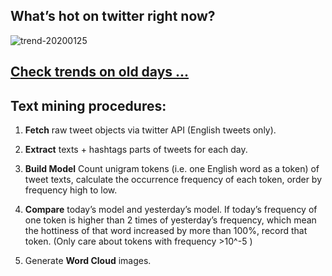 ## What’s hot on twitter right now?

![trend-20200125][wordcloud]

[wordcloud]: https://raw.githubusercontent.com/xdqc/tweet-trend-everyday/master/word-cloud/trend-20200125.png?token=AF5V4P7ADR6KQBZ4CEDTNIK6AXRMU "trend-20200125"

## [Check trends on old days ...](https://github.com/xdqc/tweet-trend-everyday/tree/master/word-cloud)

## Text mining procedures:

1. **Fetch** raw tweet objects via twitter API (English tweets only).

2. **Extract** texts + hashtags parts of tweets for each day.

3. **Build Model** Count unigram tokens (i.e. one English word as a token) of tweet texts, calculate the occurrence frequency of each token, order by frequency high to low.

4. **Compare** today’s model and yesterday’s model. If today’s frequency of one token is higher than 2 times of yesterday’s frequency, which mean the hottiness of that word increased by more than 100%, record that token. (Only care about tokens with frequency >10^-5 )

5. Generate **Word Cloud** images.
